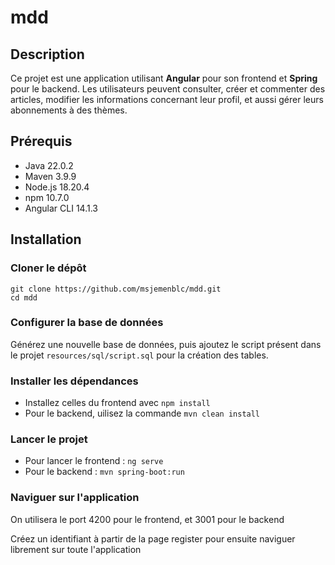 # mdd

## Description
Ce projet est une application utilisant **Angular** pour son frontend et **Spring** pour le backend. Les utilisateurs peuvent consulter, créer et commenter des articles, modifier les informations concernant leur profil, et aussi gérer leurs abonnements à des thèmes.

## Prérequis
- Java 22.0.2
- Maven 3.9.9
- Node.js 18.20.4
- npm 10.7.0
- Angular CLI 14.1.3

## Installation
### Cloner le dépôt
```
git clone https://github.com/msjemenblc/mdd.git
cd mdd
```

### Configurer la base de données
Générez une nouvelle base de données, puis ajoutez le script présent dans le projet ```resources/sql/script.sql``` pour la création des tables.

### Installer les dépendances
- Installez celles du frontend avec ```npm install```
- Pour le backend, uilisez la commande ```mvn clean install```

### Lancer le projet
- Pour lancer le frontend : ```ng serve```
- Pour le backend : ```mvn spring-boot:run```

### Naviguer sur l'application
On utilisera le port 4200 pour le frontend, et 3001 pour le backend

Créez un identifiant à partir de la page register pour ensuite naviguer librement sur toute l'application